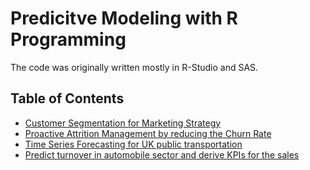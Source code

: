 # Predicitve Modeling with R Programming

[comment]: <> (<p align="center"><img width="80%" src="https://github.com/hsekol-hub/Classical-Machine-Learning/blob/main/src/analyze-your-data-with-r-language.jpeg"/></p>)

[comment]: <> ([![Build Status]&#40;https://travis-ci.com/aladdinpersson/Machine-Learning-Collection.svg?branch=master&#41;]&#40;https://travis-ci.com/aladdinpersson/Machine-Learning-Collection&#41; )

[comment]: <> ([![License: MIT]&#40;https://img.shields.io/badge/License-MIT-yellow.svg&#41;]&#40;https://opensource.org/licenses/MIT&#41;)

The code was originally written mostly in R-Studio and SAS.

## Table of Contents
- [Customer Segmentation for Marketing Strategy](#k-means)
- [Proactive Attrition Management by reducing the Churn Rate](#logistic-regression)
- [Time Series Forecasting for UK public transportation](#time-series)
- [Predict turnover in automobile sector and derive KPIs for the sales](#linear-regression)